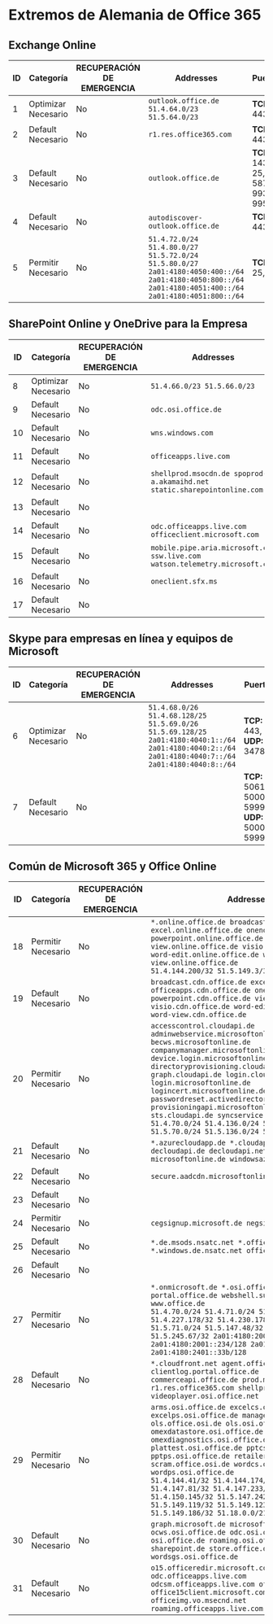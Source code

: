 <!--This file was automatically generated by a script, any manual changes will be overwritten.-->
<!--Please contact the Office 365 Endpoints team with any questions.-->
<!--Germany endpoints version 2018063000-->
<!--File generated 2018-07-20 14:25:17.7211-->

# <a name="office-365-germany-endpoints"></a>Extremos de Alemania de Office 365


## <a name="exchange-online"></a>Exchange Online

ID | Categoría             | RECUPERACIÓN DE EMERGENCIA | Addresses                                                                                                                                             | Puertos                          
-- | -------------------- | -- | ----------------------------------------------------------------------------------------------------------------------------------------------------- | -------------------------------
1  | Optimizar<BR>Necesario | No | `outlook.office.de`<BR>`51.4.64.0/23 51.5.64.0/23`                                                                                                    | **TCP:** 443, 80               
2  | Default<BR>Necesario  | No | `r1.res.office365.com`                                                                                                                                | **TCP:** 443, 80               
3  | Default<BR>Necesario  | No | `outlook.office.de`                                                                                                                                   | **TCP:** 143, 25, 587, 993, 995
4  | Default<BR>Necesario  | No | `autodiscover-outlook.office.de`                                                                                                                      | **TCP:** 443, 80               
5  | Permitir<BR>Necesario    | No | `51.4.72.0/24 51.4.80.0/27 51.5.72.0/24 51.5.80.0/27 2a01:4180:4050:400::/64 2a01:4180:4050:800::/64 2a01:4180:4051:400::/64 2a01:4180:4051:800::/64` | **TCP:** 25, 443               

## <a name="sharepoint-online-and-onedrive-for-business"></a>SharePoint Online y OneDrive para la Empresa

ID | Categoría             | RECUPERACIÓN DE EMERGENCIA | Addresses                                                                    | Puertos           
-- | -------------------- | -- | ---------------------------------------------------------------------------- | ----------------
8  | Optimizar<BR>Necesario | No | `51.4.66.0/23 51.5.66.0/23`                                                  | **TCP:** 443, 80
9  | Default<BR>Necesario  | No | `odc.osi.office.de`                                                          | **TCP:** 443, 80
10  | Default<BR>Necesario  | No | `wns.windows.com`                                                            | **TCP:** 443, 80
11  | Default<BR>Necesario  | No | `officeapps.live.com`                                                        | **TCP:** 443, 80
12 | Default<BR>Necesario  | No | `shellprod.msocdn.de spoprod-a.akamaihd.net static.sharepointonline.com`     | **TCP:** 443, 80
13  | Default<BR>Necesario  | No |                                                                              | **TCP:** 443    
14  | Default<BR>Necesario  | No | `odc.officeapps.live.com officeclient.microsoft.com`                         | **TCP:** 443, 80
15  | Default<BR>Necesario  | No | `mobile.pipe.aria.microsoft.com ssw.live.com watson.telemetry.microsoft.com` | **TCP:** 443, 80
16  | Default<BR>Necesario  | No | `oneclient.sfx.ms`                                                           | **TCP:** 443, 80
17  | Default<BR>Necesario  | No |                                                                              | **TCP:** 443, 80

## <a name="skype-for-business-online-and-microsoft-teams"></a>Skype para empresas en línea y equipos de Microsoft

ID | Categoría             | RECUPERACIÓN DE EMERGENCIA | Addresses                                                                                                                                         | Puertos                                             
-- | -------------------- | -- | ------------------------------------------------------------------------------------------------------------------------------------------------- | --------------------------------------------------
6  | Optimizar<BR>Necesario | No | `51.4.68.0/26 51.4.68.128/25 51.5.69.0/26 51.5.69.128/25 2a01:4180:4040:1::/64 2a01:4180:4040:2::/64 2a01:4180:4040:7::/64 2a01:4180:4040:8::/64` | **TCP:** 443, 80<BR>**UDP:** 3478                 
7  | Default<BR>Necesario  | No |                                                                                                                                                   | **TCP:** 5061, 50000-59999<BR>**UDP:** 50000-59999

## <a name="microsoft-365-common-and-office-online"></a>Común de Microsoft 365 y Office Online

ID | Categoría            | RECUPERACIÓN DE EMERGENCIA | Addresses                                                                                                                                                                                                                                                                                                                                                                                                                                                                                                                                                             | Puertos           
-- | ------------------- | -- | --------------------------------------------------------------------------------------------------------------------------------------------------------------------------------------------------------------------------------------------------------------------------------------------------------------------------------------------------------------------------------------------------------------------------------------------------------------------------------------------------------------------------------------------------------------------- | ----------------
18  | Permitir<BR>Necesario   | No | `*.online.office.de broadcast.online.office.de excel.online.office.de onenote.online.office.de powerpoint.online.office.de view.online.office.de visio.online.office.de word-edit.online.office.de word-view.online.office.de`<BR>`51.4.144.200/32 51.5.149.3/32 51.18.16.0/23`                                                                                                                                                                                                                                                                                       | **TCP:** 443    
19 | Default<BR>Necesario | No | `broadcast.cdn.office.de excel.cdn.office.de officeapps.cdn.office.de onenote.cdn.office.de powerpoint.cdn.office.de view.cdn.office.de visio.cdn.office.de word-edit.cdn.office.de word-view.cdn.office.de`                                                                                                                                                                                                                                                                                                                                                          | **TCP:** 443    
20 | Permitir<BR>Necesario   | No | `accesscontrol.cloudapi.de adminwebservice.microsoftonline.de becws.microsoftonline.de companymanager.microsoftonline.de device.login.microsoftonline.de directoryprovisioning.cloudapi.de graph.cloudapi.de login.cloudapi.de login.microsoftonline.de logincert.microsoftonline.de pas.cloudapi.de passwordreset.activedirectory.microsoftazure.de provisioningapi.microsoftonline.de sts.cloudapi.de syncservice.microsoftonline.de`<BR>`51.4.70.0/24 51.4.136.0/24 51.4.144.0/24 51.5.70.0/24 51.5.136.0/24 51.5.144.0/24`                                        | **TCP:** 443, 80
21 | Default<BR>Necesario | No | `*.azurecloudapp.de *.cloudapi.de *.windows.de decloudapi.de decloudapi.net decloudapp.net microsoftonline.de windowsazure.de`                                                                                                                                                                                                                                                                                                                                                                                                                                        | **TCP:** 443, 80
22 | Default<BR>Necesario | No | `secure.aadcdn.microsoftonline-p.com`                                                                                                                                                                                                                                                                                                                                                                                                                                                                                                                                 | **TCP:** 443, 80
23 | Default<BR>Necesario | No |                                                                                                                                                                                                                                                                                                                                                                                                                                                                                                                                                                       | **TCP:** 443, 80
24 | Permitir<BR>Necesario   | No | `cegsignup.microsoft.de negsignup.microsoft.de`                                                                                                                                                                                                                                                                                                                                                                                                                                                                                                                       | **TCP:** 443, 80
25 | Default<BR>Necesario | No | `*.de.msods.nsatc.net *.office.de.akadns.net *.windows.de.nsatc.net officehome.msocdn.de`                                                                                                                                                                                                                                                                                                                                                                                                                                                                             | **TCP:** 443, 80
26 | Default<BR>Necesario | No |                                                                                                                                                                                                                                                                                                                                                                                                                                                                                                                                                                       | **TCP:** 443, 80
27 | Permitir<BR>Necesario   | No | `*.onmicrosoft.de *.osi.office.de office.de portal.office.de webshell.suite.office.de www.office.de`<BR>`51.4.70.0/24 51.4.71.0/24 51.4.226.115/32 51.4.227.178/32 51.4.230.178/32 51.5.70.0/24 51.5.71.0/24 51.5.147.48/32 51.5.242.163/32 51.5.245.67/32 2a01:4180:2001::92/128 2a01:4180:2001::234/128 2a01:4180:2401::11f/128 2a01:4180:2401::33b/128`                                                                                                                                                                                                            | **TCP:** 443, 80
28 | Default<BR>Necesario | No | `*.cloudfront.net agent.office.de clientlog.portal.office.de commerceapi.office.de prod.msocdn.de r1.res.office365.com shellprod.msocdn.de videoplayer.osi.office.net`                                                                                                                                                                                                                                                                                                                                                                                                | **TCP:** 443, 80
29 | Permitir<BR>Necesario   | No | `arms.osi.office.de excelcs.osi.office.de excelps.osi.office.de manage.osi.office.de ols.office.osi.de ols.osi.office.de omexdatastore.osi.office.de omexdiagnostics.osi.office.de plattest.osi.office.de pptcs.osi.office.de pptps.osi.office.de retailer.osi.office.de scram.office.osi.de wordcs.osi.office.de wordps.osi.office.de`<BR>`51.4.144.41/32 51.4.144.174/32 51.4.145.38/32 51.4.147.81/32 51.4.147.233/32 51.4.148.12/32 51.4.150.145/32 51.5.147.242/32 51.5.149.100/32 51.5.149.119/32 51.5.149.123/32 51.5.149.180/32 51.5.149.186/32 51.18.0.0/21` | **TCP:** 443, 80
30 | Default<BR>Necesario | No | `graph.microsoft.de microsoftonline.de ocws.osi.office.de odc.osi.office.de osi.office.de roaming.osi.office.de sharepoint.de store.office.de wordsgs.osi.office.de`                                                                                                                                                                                                                                                                                                                                                                                                  | **TCP:** 443, 80
31 | Default<BR>Necesario | No | `o15.officeredir.microsoft.com odc.officeapps.live.com odcsm.officeapps.live.com office.microsoft.com office15client.microsoft.com officeimg.vo.msecnd.net roaming.officeapps.live.com`                                                                                                                                                                                                                                                                                                                                                                               | **TCP:** 443, 80

